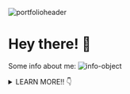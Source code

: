 ![portfolioheader](https://lh3.googleusercontent.com/pw/ACtC-3d-zOf1SA3vwwucch9Pux-QiFMEiMG_loFUDlLQvfefeAk_VxJMQ3zqVG7uSFTfCxgJjAz_59i6cL1PR9eDVMzQipbN7K-Xhd4ik--62G6MNTQ_UwAdCMxs45b2CAQQcsWfGElgFPVgRyQmwz3gpHvu=w2600-h676-no?authuser=0)

# Hey there! 👋

Some info about me: 
![info-object](https://lh3.googleusercontent.com/pw/ACtC-3fGn-KPWiUGYwSFrckbbykUgDqW03NYMvBqffkUiB1UavhgFuL1Y63BpIQsyIlJEE8iS0Utn-pz3lPrS_rbLHpxpPf3-Cahmctuaurvat7gTR8HNdVYNelI0TbtzS4TGzEAL5xsBAgurHZmbfDTUDty=w1656-h1272-no?authuser=0)


<details>
  <summary>LEARN MORE!! 👇</summary>
  
## 🔭 I'm currently working on:
[SetPatrol](https://www.setpatrol.com/), a marketplace where people who need high-end photography and film equipment can find people who are willing to rent it out. So far I have pair-programmed with the lead developer to fix various bugs in website while gaining valuable experience developing production PHP, JavaScript, HTML & CSS code while navigating an existing codebase in Wordpress. I also recently designed, developed & styled a [double slider](https://codepen.io/ChaseOfTheCollins/pen/xxVGwae) that has a gear value and days you want to rent it and outputs an amount of money you could earn using HTML, CSS & JavaScript. 

I'm also constantly tweaking my [portfolio website](https://chasecollins.tech), a single page React app that I built from scratch and styled using [Styled-Components](https://styled-components.com/). 

## 🌱 I'm currently learning:

- [Python](https://www.python.org/)
- [PHP](https://www.php.net/)
- [Wordpress](https://wordpress.com/)
- [TypeScript](https://www.typescriptlang.org/)


## 📫 Links where you can find me:

📌 [Portfolio](https://chasecollins.tech)

📌 [Resume](https://resume.creddle.io/resume/8qf10czfrxt)

📌 [LinkedIn](https://www.linkedin.com/in/chase-collins42/)

📌 [dev.to](https://dev.to/chase42)


## 📈 My GitHub Stats:
![My github stats](https://github-readme-stats.vercel.app/api?username=Chase-42&show_icons=true&title_color=fff&icon_color=79ff97&text_color=9f9f9f&bg_color=151515)

## ⌨️ My Top Languages:
![Top Langs](https://github-readme-stats.vercel.app/api/top-langs/?username=Chase-42&layout=compact&theme=dark&show_icons=true&hide_border=true&private=true)

</details>

